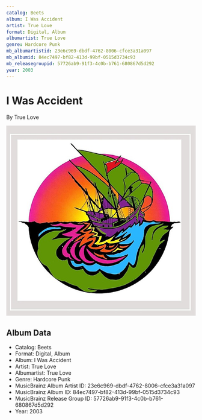```yaml
---
catalog: Beets
album: I Was Accident
artist: True Love
format: Digital, Album
albumartist: True Love
genre: Hardcore Punk
mb_albumartistid: 23e6c969-dbdf-4762-8006-cfce3a31a097
mb_albumid: 84ec7497-bf82-413d-99bf-0515d3734c93
mb_releasegroupid: 57726ab9-91f3-4c0b-b761-680867d5d292
year: 2003
---
```


# I Was Accident

By True Love

![](../../assets/beetscovers/True_Love-I_Was_Accident.jpg)

## Album Data

- Catalog: Beets
- Format: Digital, Album
- Album: I Was Accident
- Artist: True Love
- Albumartist: True Love
- Genre: Hardcore Punk
- MusicBrainz Album Artist ID: 23e6c969-dbdf-4762-8006-cfce3a31a097
- MusicBrainz Album ID: 84ec7497-bf82-413d-99bf-0515d3734c93
- MusicBrainz Release Group ID: 57726ab9-91f3-4c0b-b761-680867d5d292
- Year: 2003

